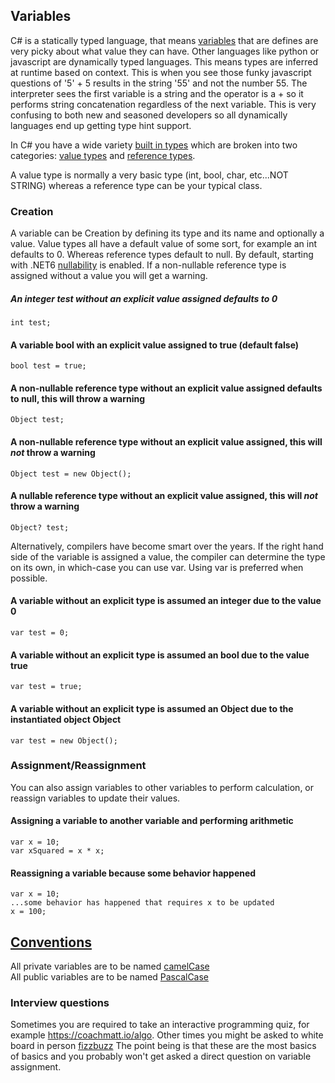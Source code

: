 ## Variables
C# is a statically typed language, that means [variables](https://learn.microsoft.com/en-us/dotnet/csharp/language-reference/language-specification/variables) that are defines are very picky about what value they can have.
Other languages like python or javascript are dynamically typed languages.
This means types are inferred at runtime based on context. This is when you see those funky javascript questions of '5' + 5 results in the string '55' and not the number 55. The interpreter sees the first variable is a string and the operator is a + so it performs string concatenation regardless of the next variable. This is very confusing to both new and seasoned developers so all dynamically languages end up getting type hint support.

In C# you have a wide variety [built in types](https://learn.microsoft.com/en-us/dotnet/csharp/language-reference/builtin-types/built-in-types) which are broken into two categories: [value types](https://learn.microsoft.com/en-us/dotnet/csharp/language-reference/builtin-types/value-types) and [reference types](https://learn.microsoft.com/en-us/dotnet/csharp/language-reference/keywords/reference-types).  

A value type is normally a very basic type (int, bool, char, etc...NOT STRING) whereas a reference type can be your typical class.

### Creation
A variable can be Creation by defining its type and its name and optionally a value. Value types all have a default value of some sort, for example an int defaults to 0. Whereas reference types default to null.
By default, starting with .NET6 [nullability](https://learn.microsoft.com/en-us/dotnet/csharp/nullable-references) is enabled. If a non-nullable reference type is assigned without a value you will get a warning. 

##### An integer test without an explicit value assigned defaults to 0  
```
int test;
```

#### A variable bool with an explicit value assigned to true (default false)
```
bool test = true;
```

#### A non-nullable reference type without an explicit value assigned defaults to null, this will throw a warning
```
Object test;
```

#### A non-nullable reference type without an explicit value assigned, this will _not_ throw a warning
```
Object test = new Object();
```

#### A nullable reference type without an explicit value assigned, this will _not_ throw a warning
```
Object? test;
```

Alternatively, compilers have become smart over the years. If the right hand side of the variable is assigned a value, the compiler can determine the type on its own, in which-case you can use var. Using var is preferred when possible.

#### A variable without an explicit type is assumed an integer due to the value 0
```
var test = 0;
```

#### A variable without an explicit type is assumed an bool due to the value true
```
var test = true;
```

#### A variable without an explicit type is assumed an Object due to the instantiated object Object
```
var test = new Object();
```

### Assignment/Reassignment
You can also assign variables to other variables to perform calculation, or reassign variables to update their values.

#### Assigning a variable to another variable and performing arithmetic
```
var x = 10;
var xSquared = x * x;
```

#### Reassigning a variable because some behavior happened
```
var x = 10;
...some behavior has happened that requires x to be updated
x = 100;
```

## [Conventions](https://learn.microsoft.com/en-us/dotnet/csharp/fundamentals/coding-style/identifier-names)
All private variables are to be named [camelCase](https://learn.microsoft.com/en-us/dotnet/csharp/fundamentals/coding-style/identifier-names#camel-case)  
All public variables are to be named [PascalCase](https://learn.microsoft.com/en-us/dotnet/csharp/fundamentals/coding-style/identifier-names#pascal-case)

### Interview questions
Sometimes you are required to take an interactive programming quiz, for example https://coachmatt.io/algo. 
Other times you might be asked to white board in person [fizzbuzz](https://en.wikipedia.org/wiki/Fizz_buzz)
The point being is that these are the most basics of basics and you probably won't get asked a direct question on variable assignment.